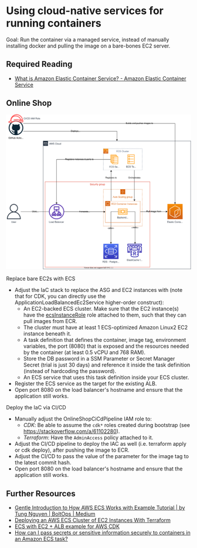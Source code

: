 # Using cloud-native services for running containers

Goal: Run the container via a managed service, instead of manually installing docker and pulling the image on a bare-bones EC2 server.

## Required Reading

- [What is Amazon Elastic Container Service? - Amazon Elastic Container Service](https://docs.aws.amazon.com/AmazonECS/latest/developerguide/Welcome.html)

## Online Shop

![Application Diagram](./diagrams/310.drawio.svg)

Replace bare EC2s with ECS
- Adjust the IaC stack to replace the ASG and EC2 instances with (note that for CDK, you can directly use the ApplicationLoadBalancedEc2Service higher-order construct):
  - An EC2-backed ECS cluster. Make sure that the EC2 instance(s) have the [ecsInstanceRole](https://docs.aws.amazon.com/AmazonECS/latest/developerguide/instance_IAM_role.html) role attached to them, such that they can pull images from ECR.
  - The cluster must have at least 1 ECS-optimized Amazon Linux2 EC2 instance beneath it.
  - A task definition that defines the container, image tag, environment variables, the port (8080) that is exposed and the resources needed by the container (at least 0.5 vCPU and 768 RAM).
  - Store the DB password in a SSM Parameter or Secret Manager Secret (trial is just 30 days) and reference it inside the task definition (instead of hardcoding the password). 
  - An ECS service that uses this task definition inside your ECS cluster.
- Register the ECS service as the target for the existing ALB.
- Open port 8080 on the load balancer's hostname and ensure that the application still works.

Deploy the IaC via CI/CD
- Manually adjust the OnlineShopCiCdPipeline IAM role to:
  - *CDK*: Be able to assume the `cdk*` roles created during bootstrap (see https://stackoverflow.com/a/61102280).
  - *Terraform*: Have the `AdminAccess` policy attached to it.
- Adjust the CI/CD pipeline to deploy the IAC as well (i.e. terraform apply or cdk deploy), after pushing the image to ECR.
- Adjust the CI/CD to pass the value of the parameter for the image tag to the latest commit hash.
- Open port 8080 on the load balancer's hostname and ensure that the application still works.

## Further Resources

- [Gentle Introduction to How AWS ECS Works with Example Tutorial | by Tung Nguyen | BoltOps | Medium](https://medium.com/boltops/gentle-introduction-to-how-aws-ecs-works-with-example-tutorial-cea3d27ce63d)
- [Deploying an AWS ECS Cluster of EC2 Instances With Terraform](https://medium.com/swlh/creating-an-aws-ecs-cluster-of-ec2-instances-with-terraform-85a10b5cfbe3)
- [ECS with EC2 + ALB example for AWS CDK](https://github.com/aws-samples/aws-cdk-examples/tree/master/typescript/ecs/ecs-service-with-advanced-alb-config)
- [How can I pass secrets or sensitive information securely to containers in an Amazon ECS task?](https://aws.amazon.com/premiumsupport/knowledge-center/ecs-data-security-container-task/)